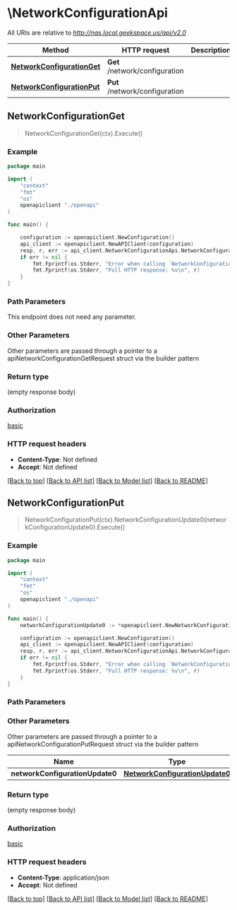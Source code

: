 # \NetworkConfigurationApi

All URIs are relative to *http://nas.local.geekspace.us/api/v2.0*

Method | HTTP request | Description
------------- | ------------- | -------------
[**NetworkConfigurationGet**](NetworkConfigurationApi.md#NetworkConfigurationGet) | **Get** /network/configuration | 
[**NetworkConfigurationPut**](NetworkConfigurationApi.md#NetworkConfigurationPut) | **Put** /network/configuration | 



## NetworkConfigurationGet

> NetworkConfigurationGet(ctx).Execute()



### Example

```go
package main

import (
    "context"
    "fmt"
    "os"
    openapiclient "./openapi"
)

func main() {

    configuration := openapiclient.NewConfiguration()
    api_client := openapiclient.NewAPIClient(configuration)
    resp, r, err := api_client.NetworkConfigurationApi.NetworkConfigurationGet(context.Background()).Execute()
    if err != nil {
        fmt.Fprintf(os.Stderr, "Error when calling `NetworkConfigurationApi.NetworkConfigurationGet``: %v\n", err)
        fmt.Fprintf(os.Stderr, "Full HTTP response: %v\n", r)
    }
}
```

### Path Parameters

This endpoint does not need any parameter.

### Other Parameters

Other parameters are passed through a pointer to a apiNetworkConfigurationGetRequest struct via the builder pattern


### Return type

 (empty response body)

### Authorization

[basic](../README.md#basic)

### HTTP request headers

- **Content-Type**: Not defined
- **Accept**: Not defined

[[Back to top]](#) [[Back to API list]](../README.md#documentation-for-api-endpoints)
[[Back to Model list]](../README.md#documentation-for-models)
[[Back to README]](../README.md)


## NetworkConfigurationPut

> NetworkConfigurationPut(ctx).NetworkConfigurationUpdate0(networkConfigurationUpdate0).Execute()





### Example

```go
package main

import (
    "context"
    "fmt"
    "os"
    openapiclient "./openapi"
)

func main() {
    networkConfigurationUpdate0 := *openapiclient.NewNetworkConfigurationUpdate0() // NetworkConfigurationUpdate0 |  (optional)

    configuration := openapiclient.NewConfiguration()
    api_client := openapiclient.NewAPIClient(configuration)
    resp, r, err := api_client.NetworkConfigurationApi.NetworkConfigurationPut(context.Background()).NetworkConfigurationUpdate0(networkConfigurationUpdate0).Execute()
    if err != nil {
        fmt.Fprintf(os.Stderr, "Error when calling `NetworkConfigurationApi.NetworkConfigurationPut``: %v\n", err)
        fmt.Fprintf(os.Stderr, "Full HTTP response: %v\n", r)
    }
}
```

### Path Parameters



### Other Parameters

Other parameters are passed through a pointer to a apiNetworkConfigurationPutRequest struct via the builder pattern


Name | Type | Description  | Notes
------------- | ------------- | ------------- | -------------
 **networkConfigurationUpdate0** | [**NetworkConfigurationUpdate0**](NetworkConfigurationUpdate0.md) |  | 

### Return type

 (empty response body)

### Authorization

[basic](../README.md#basic)

### HTTP request headers

- **Content-Type**: application/json
- **Accept**: Not defined

[[Back to top]](#) [[Back to API list]](../README.md#documentation-for-api-endpoints)
[[Back to Model list]](../README.md#documentation-for-models)
[[Back to README]](../README.md)

